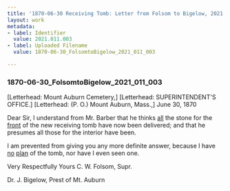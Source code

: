 ```yaml
---
title: '1870-06-30 Receiving Tomb: Letter from Folsom to Bigelow, 2021.011.003'
layout: work
metadata:
- label: Identifier
  value: 2021.011.003
- label: Uploaded Filename
  value: 1870-06-30_FolsomtoBigelow_2021_011_003

---
```

<div class="pages">
<div id="page-1797502">
<h3><a name="page-1797502">1870-06-30_FolsomtoBigelow_2021_011_003</a></h3>
<div class="page-content">
<p>[Letterhead: Mount Auburn Cemetery,]<span class='line-break'> </span>[Letterhead: SUPERINTENDENT'S OFFICE.]<span class='line-break'> </span>[Letterhead: (P. O.) Mount Auburn, Mass.,] June 30, 1870</p>
<p>Dear Sir, <span class='line-break'> </span>I understand from<span class='line-break'> </span>Mr. Barber that he <span class='line-break'> </span>thinks <u>all</u> the stone for <span class='line-break'> </span>the <u>front</u> of the new re<span class='line-break'></span>ceiving tomb have now <span class='line-break'> </span>been delivered; and <span class='line-break'> </span>that he presumes all those <span class='line-break'> </span>for the interior have <span class='line-break'> </span>been.</p>
<p>I am prevented <span class='line-break'> </span>from giving you any more<span class='line-break'> </span>definite answer, because <span class='line-break'> </span>I have <u>no</u> <u>plan</u> of the <span class='line-break'> </span>tomb, nor have I even<span class='line-break'> </span>seen one.</p>
<p>Very Respectfully Yours<span class='line-break'> </span>C. W. Folsom,<span class='line-break'> </span>Supr.</p>
<p>Dr. J. Bigelow, <span class='line-break'> </span>Prest of <span class='line-break'> </span>Mt. Auburn</p>
</div>
</div>
<br />
</div>
